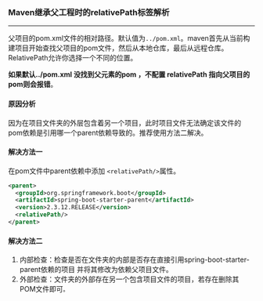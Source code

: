 ### Maven继承父工程时的relativePath标签解析

---

父项目的pom.xml文件的相对路径。默认值为`../pom.xml`。maven首先从当前构建项目开始查找父项目的pom文件，然后从本地仓库，最后从远程仓库。RelativePath允许你选择一个不同的位置。

**如果默认../pom.xml 没找到父元素的pom ，不配置 relativePath 指向父项目的pom则会报错**。

#### 原因分析

因为在项目文件夹的外层包含着另一个项目，此时项目文件无法确定该文件的pom依赖是引用哪一个parent依赖导致的。推荐使用方法二解决。



#### 解决方法一

在pom文件中parent依赖中添加 `<relativePath/>`属性。

```xml
<parent>
  <groupId>org.springframework.boot</groupId>
  <artifactId>spring-boot-starter-parent</artifactId>
  <version>2.3.12.RELEASE</version>
  <relativePath/>
</parent>
```

#### 解决方法二

1. 内部检查：检查是否在文件夹的内部是否存在直接引用spring-boot-starter-parent依赖的项目 并将其修改为依赖父项目文件。
2. 外部检查：文件夹的外部存在另一个包含项目文件的项目，若存在删除其POM文件即可`。`











